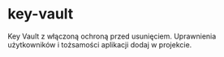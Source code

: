 # key-vault
Key Vault z włączoną ochroną przed usunięciem. Uprawnienia użytkowników i tożsamości aplikacji dodaj w projekcie.